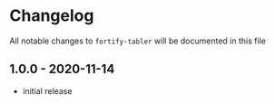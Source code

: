 # Changelog

All notable changes to `fortify-tabler` will be documented in this file

## 1.0.0 - 2020-11-14

- initial release
